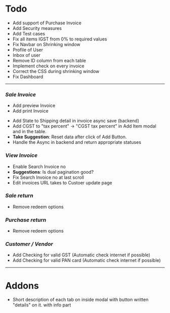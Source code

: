 # Todo

- Add support of Purchase Invoice
- Add Security measures
- Add Test cases
- Fix all items IGST from 0% to required values
- Fix Navbar on Shrinking window
- Profile of User
- Inbox of user
- Remove ID column from each table
- Implement check on every invoice
- Correct the CSS during shrinking window
- Fix Dashboard
<hr />

### *Sale Invoice*
- Add preview Invoice
- Add print Invoice
<!-- - Fix Delete trxn addon button  - After refreshing page, delete button stop working correctly - Fixed -->
<!-- - Add edit button to trxn addon - I think its better not to add it. -->
<!-- - Change sessionStorage to localStorage -->
<!-- - Remove all console.log methods -->
<!-- - Make all inputs in trxn addon disabled (to prevent miscalculation) - The name input can be left enabled -->
<!-- - Put a loading screen during save invoice async -->
<!-- - Show error in the modal dialog after save_invoice press - done -->
- Add State to Shipping detail in invoice async save (backend)
- Add CGST to "tax percent" -> "CGST tax percent" in Add Item modal and in the table.
- **Take Suggestion**: Reset data after click of Add Button.  
- Handle the Async in backend and return appropriate statuses
### *View Invoice*
- Enable Search Invoice no
- **Suggestions**: Is dual pagination good? 
- Fix Search Invoice no at last scroll
- Edit invoices URL takes to Custoer update page

### *Sale return*
- Remove redeem options
### *Purchase return*
- Remove redeem options

### *Customer / Vendor*
- Add Checking for valid GST (Automatic check internet if possible)
- Add Checking for valid PAN card (Automatic check internet if possible)

<hr />

# Addons
- Short description of each tab on inside modal with button written "details" on it. with info part